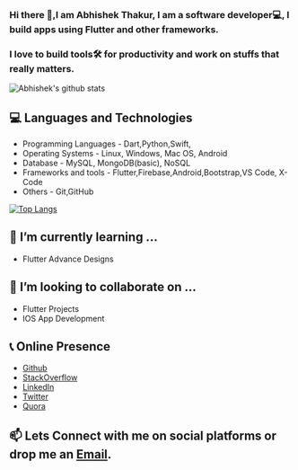 <!--
**abhishekthakur0/abhishekthakur0** is a ✨ _special_ ✨ repository because its `README.md` (this file) appears on your GitHub profile.

Here are some ideas to get you started:

- 🔭 I’m currently working on ...
- 🌱 I’m currently learning ...
- 👯 I’m looking to collaborate on ...
- 🤔 I’m looking for help with ...
- 💬 Ask me about ...
- 📫 How to reach me: ...
- 😄 Pronouns: ...
- ⚡ Fun fact: ...
-->
### Hi there 👋,I am Abhishek Thakur, I am a software developer💻, I build apps using Flutter and other frameworks.
### I love to build tools🛠️ for productivity and work on stuffs that really matters.
![Abhishek's github stats](https://github-readme-stats.vercel.app/api?username=abhishekthakur0&show_icons=true&theme=radical)

## 💻 Languages and Technologies
- Programming Languages - Dart,Python,Swift, 
- Operating Systems - Linux, Windows, Mac OS, Android
- Database - MySQL, MongoDB(basic), NoSQL
- Frameworks and tools - Flutter,Firebase,Android,Bootstrap,VS Code, X-Code
- Others - Git,GitHub

[![Top Langs](https://github-readme-stats.vercel.app/api/top-langs/?username=abhishekthakur0&layout=compact)](https://github.com/abhishekthakur0)


## 🌱 I’m currently learning ...
 - Flutter Advance Designs 
 
## 👯 I’m looking to collaborate on ...
 - Flutter Projects
 - IOS App Development

## 📞 Online Presence
 - [Github](https://github.com/abhishekthakur0) 
 - [StackOverflow](https://stackoverflow.com/users/12440415/abhishek-thakur)
 - [LinkedIn](https://linkedin.com/in/abhishekthakur0)
 - [Twitter](https://twitter.com/officeofthakur)
 - [Quora](https://www.quora.com/profile/Abhishek-Thakur-1048)

## 📫 Lets Connect with me on social platforms or drop me an [Email](thakur_abhishek@icloud.com).
